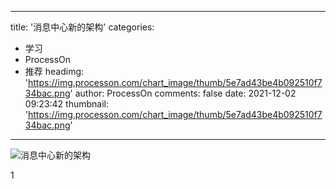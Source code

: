 
---
title: '消息中心新的架构'
categories: 
 - 学习
 - ProcessOn
 - 推荐
headimg: 'https://img.processon.com/chart_image/thumb/5e7ad43be4b092510f734bac.png'
author: ProcessOn
comments: false
date: 2021-12-02 09:23:42
thumbnail: 'https://img.processon.com/chart_image/thumb/5e7ad43be4b092510f734bac.png'
---

<div>   
<img class="thumb" alt="消息中心新的架构" src="https://img.processon.com/chart_image/thumb/5e7ad43be4b092510f734bac.png" referrerpolicy="no-referrer">
<p>1</p>  
</div>
            
